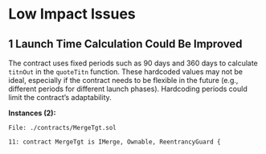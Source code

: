# Low Impact Issues

## 1 Launch Time Calculation Could Be Improved
The contract uses fixed periods such as 90 days and 360 days to calculate `titnOut` in the `quoteTitn` function. These hardcoded values may not be ideal, especially if the contract needs to be flexible in the future (e.g., different periods for different launch phases). Hardcoding periods could limit the contract’s adaptability.

**Instances (2):**

```solidity
File: ./contracts/MergeTgt.sol

11: contract MergeTgt is IMerge, Ownable, ReentrancyGuard {

```
